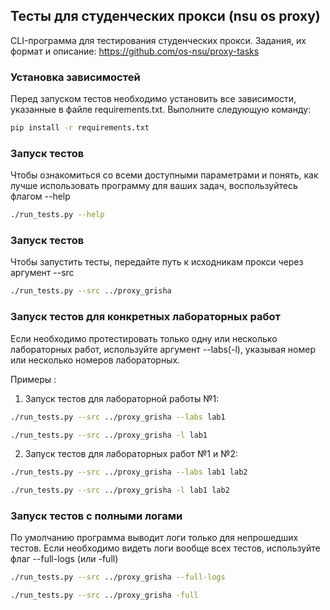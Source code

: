 ## Тесты для студенческих прокси (nsu os proxy)

CLI-программа для тестирования студенческих прокси.
Задания, их формат и описание: https://github.com/os-nsu/proxy-tasks


### Установка зависимостей

Перед запуском тестов необходимо установить все зависимости, указанные в файле requirements.txt.
Выполните следующую команду:

```bash
pip install -r requirements.txt
```

### Запуск тестов

Чтобы ознакомиться со всеми доступными параметрами и понять, как лучше использовать программу для ваших задач, воспользуйтесь флагом --help

```bash
./run_tests.py --help
```

### Запуск тестов

Чтобы запустить тесты, передайте путь к исходникам прокси через аргумент --src

```bash
./run_tests.py --src ../proxy_grisha
```

### Запуск тестов для конкретных лабораторных работ

Если необходимо протестировать только одну или несколько лабораторных работ, используйте аргумент --labs(-l), указывая номер или несколько номеров лабораторных.

Примеры :
1) Запуск тестов для лабораторной работы №1:

```bash
./run_tests.py --src ../proxy_grisha --labs lab1
```

```bash
./run_tests.py --src ../proxy_grisha -l lab1
```

2) Запуск тестов для лабораторных работ №1 и №2:

```bash
./run_tests.py --src ../proxy_grisha --labs lab1 lab2
```

```bash
./run_tests.py --src ../proxy_grisha -l lab1 lab2
```

### Запуск тестов с полными логами

По умолчанию программа выводит логи только для непрошедших тестов.
Если необходимо видеть логи вообще всех тестов, используйте флаг --full-logs (или -full)

```bash
./run_tests.py --src ../proxy_grisha --full-logs
```

```bash
./run_tests.py --src ../proxy_grisha -full
```